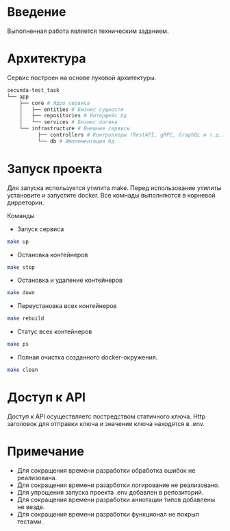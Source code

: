 # Введение
Выполненная работа является техническим заданием.

# Архитектура
Сервис построен на основе луковой архитектуры.

```bash
secunda-test_task
└── app
    ├── core # Ядро сервиса
    │   ├── entities # Бизнес сущности
    │   ├── repositories # Интерфейс бд
    │   └── services # Бизнес логика
    └── infrastructure # Внешние сервисы
          ├── controllers # Контроллеры (RestAPI, gRPC, GraphQL и т.д.)
          └── db # Имплементация бд
```

# Запуск проекта
Для запуска используется утилита make.
Перед использование утилиты установите и запустите docker.
Все комнады выполняются в корневой дирретории.

Команды

* Запуск сервиса

```bash
make up
```

* Остановка контейнеров
```bash
make stop
```

* Остановка и удаление контейнеров
```bash
make down
```

* Переустановка всех контейнеров
```bash
make rebuild
```

* Статус всех контейнеров
```bash
make ps
```

* Полная очистка созданного docker-окружения.
```bash
make clean
```

# Доступ к API
Доступ к API осуществляетс постредством статичного ключа.
Http заголовок для отправки ключа и значение ключа находятся в .env.

# Примечание
* Для сокращения времени разработки обработка ошибок не реализована.
* Для сокращения времени разарботки логирование не реализовано.
* Для упрощения запуска проекта .env добавлен в репозиторий.
* Для сокращения времени разработки аннотации типов добавлены не везде.
* Для сокращения времени разработки функционал не покрыл тестами.
